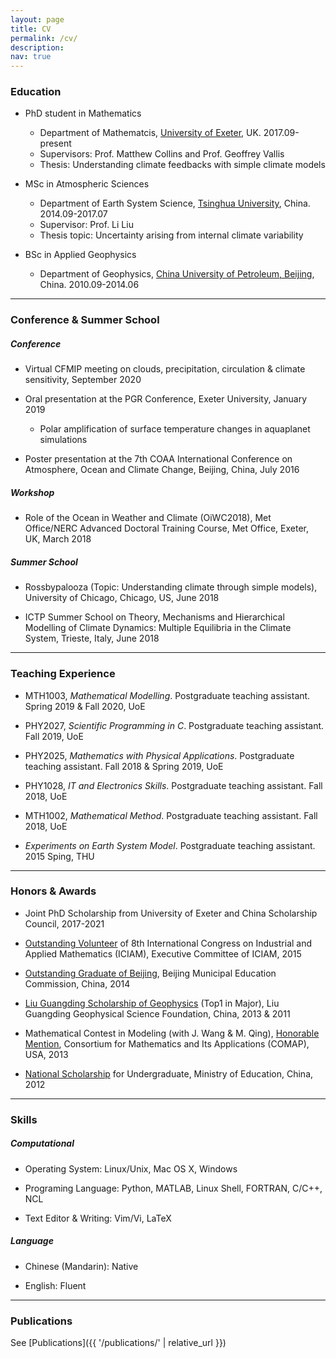 ```yaml
---
layout: page
title: CV
permalink: /cv/
description:
nav: true
---
```


### Education

* PhD student in Mathematics
   * Department of Mathematcis, [University of Exeter](https://www.exeter.ac.uk/), UK. 2017.09-present
   * Supervisors: Prof. Matthew Collins and Prof. Geoffrey Vallis
   * Thesis: Understanding climate feedbacks with simple climate models

* MSc in Atmospheric Sciences
   * Department of Earth System Science, [Tsinghua University](http://www.tsinghua.edu.cn/publish/newthuen/index.html), China. 2014.09-2017.07
   * Supervisor: Prof. Li Liu
   * Thesis topic: Uncertainty arising from internal climate variability

* BSc in Applied Geophysics
   * Department of Geophysics, [China University of Petroleum, Beijing](http://www.cup.edu.cn/english/), China. 2010.09-2014.06

* * *

### Conference & Summer School
##### Conference
* Virtual CFMIP meeting on clouds, precipitation, circulation & climate sensitivity, September 2020

* Oral presentation at the PGR Conference, Exeter University, January 2019 
   * Polar amplification of surface temperature changes in aquaplanet simulations

* Poster presentation at the 7th COAA International Conference on Atmosphere, Ocean and Climate Change, Beijing, China, July 2016

##### Workshop
* Role of the Ocean in Weather and Climate (OiWC2018), Met Office/NERC Advanced Doctoral Training Course, Met Office, Exeter, UK, March 2018

##### Summer School
* Rossbypalooza (Topic: Understanding climate through simple models), University of Chicago, Chicago, US, June 2018

* ICTP Summer School on Theory, Mechanisms and Hierarchical Modelling of Climate Dynamics: Multiple Equilibria in the Climate System, Trieste, Italy, June 2018

* * *

### Teaching Experience
* MTH1003, *Mathematical Modelling*. Postgraduate teaching assistant. Spring 2019 & Fall 2020, UoE

* PHY2027, *Scientific Programming in C*. Postgraduate teaching assistant. Fall 2019, UoE

* PHY2025, *Mathematics with Physical Applications*. Postgraduate teaching assistant. Fall 2018 & Spring 2019, UoE

* PHY1028, *IT and Electronics Skills*. Postgraduate teaching assistant. Fall 2018, UoE

* MTH1002, *Mathematical Method*. Postgraduate teaching assistant. Fall 2018, UoE

* *Experiments on Earth System Model*. Postgraduate teaching assistant. 2015 Sping, THU

* * *

### Honors & Awards
* Joint PhD Scholarship from University of Exeter and China Scholarship Council, 2017-2021

* [Outstanding Volunteer](https://www.dropbox.com/s/k340ppd9m3fxsom/ICIAM2015.PDF?dl=0) of 8th International Congress on Industrial and Applied Mathematics (ICIAM), Executive Committee of ICIAM, 2015

* [Outstanding Graduate of Beijing](https://www.dropbox.com/s/p47w8ubq8pbthpf/Outstanding_Graduate_of_Beijing.pdf?dl=0), Beijing Municipal Education Commission, China, 2014

* [Liu Guangding Scholarship of Geophysics](https://www.dropbox.com/s/x029tnulgvb24bh/LiuGuangding_Geophysics_Scholarship.pdf?dl=0) (Top1 in Major), Liu Guangding Geophysical Science Foundation, China, 2013 & 2011

* Mathematical Contest in Modeling (with J. Wang & M. Qing), [Honorable Mention](https://www.dropbox.com/s/ld7b3cahf3bu9zi/23636MCM.pdf?dl=0), Consortium for Mathematics and Its Applications (COMAP), USA, 2013

* [National Scholarship](https://www.dropbox.com/s/vx3dbocmoe5it9h/NationalScholarship.jpg?dl=0) for Undergraduate, Ministry of Education, China, 2012

<!---
* [full certificates](https://www.dropbox.com/s/d9mkzzqh45o8ofv/certificates_full_QL.pdf?dl=0)
* [English Contest for College Students (Band C), Third Prize](https://www.dropbox.com/s/yz4tjzy736phmg0/2013-EnglishContest-ThirdPrize.jpg?dl=0), China, 2013.05

* C Language Programming Contest of CUPB, [First Prize](https://www.dropbox.com/s/0nificvz79benfd/CUPB_C-Language-Contest_FirstPrize.pdf?dl=0) (Top 10), China, 2012.12

* Seventh National IT Application Technique Competition, [Third Prize](https://www.dropbox.com/s/3laredvih3klmal/ITAT-C.jpg?dl=0) of C Language Programming Contest in Beijing, China, 2012.12

* National Undergraduate Mathematical Contest in Modeling, [Successfully Participating Award](https://www.dropbox.com/s/lo9wphr2rd3ytsk/National_Undergraduate_Mathematical_Contest_in_Modeling.pdf?dl=0), China Society of Industrial and Applied Mathematics and Ministry of Education, 2012.09

* Physics Contest of CUPB, [Second Prize](https://www.dropbox.com/s/bzv4g7vpyyx2n6k/CUPB-PhysicsContest-SecondPrize.pdf?dl=0), China, 2011.09
-->

* * *

### Skills

##### Computational
   * Operating System: Linux/Unix, Mac OS X, Windows

   * Programing Language: Python, MATLAB, Linux Shell, FORTRAN, C/C++, NCL

   * Text Editor & Writing: Vim/Vi, LaTeX

##### Language
   * Chinese (Mandarin): Native

   * English: Fluent

* * *

### Publications

See [Publications]({{ '/publications/' | relative_url }})
